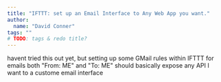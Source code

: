 ```yaml
---
title: "IFTTT: set up an Email Interface to Any Web App you want."
author:
  name: "David Conner"
tags: ""
# TODO: tags & redo title?
---
```


havent tried this out yet, 
but setting up some GMail rules within IFTTT
for emails both "From: ME" and "To: ME" 
should basically expose any API I want
to a custome email interface